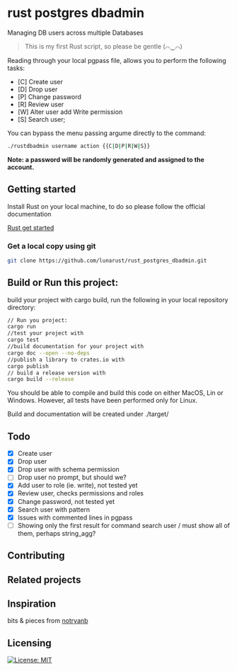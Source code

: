 # rust postgres dbadmin

Managing DB users across multiple Databases

> This is my first Rust script, so please be gentle (⌒‿⌒)

Reading through your local pgpass file, allows you to perform the following tasks:
- [C] Create user
- [D] Drop user
- [P] Change password
- [R] Review user
- [W] Alter user add Write permission
- [S] Search user;

You can bypass the menu passing argume directly to the command:

```bash
./rustdbadmin username action {{C|D|P|R|W|S}}
```

**Note: a password will be randomly generated and assigned to the account.**

## Getting started

Install Rust on your local machine, to do so please follow the official documentation

[Rust get started](https://www.rust-lang.org/learn/get-started)

### Get a local copy using git

```bash
git clone https://github.com/lunarust/rust_postgres_dbadmin.git
```

## Build or Run this project:

build your project with cargo build, run the following in your local repository directory:
```bash
// Run you project:
cargo run
//test your project with
cargo test
//build documentation for your project with
cargo doc --open --no-deps
//publish a library to crates.io with
cargo publish
// build a release version with
cargo build --release
```

You should be able to compile and build this code on either MacOS, Lin or Windows.
However, all tests have been performed only for Linux.

Build and documentation will be created under ./target/

## Todo
- [x] Create user
- [x] Drop user
- [x] Drop user with schema permission
- [ ] Drop user no prompt, but should we?
- [x] Add user to role (ie. write), not tested yet
- [x] Review user, checks permissions and roles
- [x] Change password, not tested yet
- [x] Search user with pattern
- [x] Issues with commented lines in pgpass
- [ ] Showing only the first result for command search user / must show all of them, perhaps string_agg?

## Contributing

## Related projects

## Inspiration

bits & pieces from [notryanb](https://github.com/notryanb/psql_connect/blob/master/src/main.rs)

## Licensing


[![License: MIT](https://img.shields.io/badge/License-MIT-yellow.svg)](https://opensource.org/licenses/MIT)